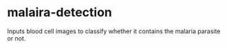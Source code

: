 # malaira-detection
Inputs blood cell images to classify whether it contains the malaria parasite or not.
